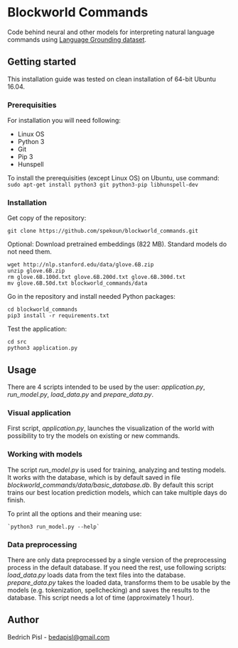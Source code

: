 # Blockworld Commands

Code behind neural and other models for interpreting natural language commands using [Language Grounding dataset](https://nlg.isi.edu/language-grounding/).

## Getting started 

This installation guide was tested on clean installation of 64-bit Ubuntu 16.04.

### Prerequisities

For installation you will need following:

* Linux OS
* Python 3
* Git
* Pip 3	
* Hunspell

To install the prerequisities (except Linux OS) on Ubuntu, use command:
`sudo apt-get install python3 git python3-pip libhunspell-dev`


### Installation
Get copy of the repository:

`git clone https://github.com/spekoun/blockworld_commands.git`

Optional: Download pretrained embeddings (822 MB). Standard models do not need them.
	
```
wget http://nlp.stanford.edu/data/glove.6B.zip
unzip glove.6B.zip
rm glove.6B.100d.txt glove.6B.200d.txt glove.6B.300d.txt
mv glove.6B.50d.txt blockworld_commands/data
```

Go in the repository and install needed Python packages:
```
cd blockworld_commands
pip3 install -r requirements.txt
```

Test the application:
```
cd src
python3 application.py
```

## Usage

There are 4 scripts intended to be used by the user: *application.py*, *run_model.py*, *load_data.py* and *prepare_data.py*.

### Visual application
First script, *application.py*, launches the visualization of the world with possibility to try the models on existing or new commands.

### Working with models
The script *run_model.py* is used for training, analyzing and testing models.
It works with the database, which is by default saved in file *blockworld_commands/data/basic_database.db*.
By default this script trains our best location prediction models, which can take multiple days do finish.

To print all the options and their meaning use:
	
	`python3 run_model.py --help`

### Data preprocessing
There are only data preprocessed by a single version of the preprocessing process in the default database.
If you need the rest, use following scripts:
*load_data.py* loads data from the text files into the database.
*prepare_data.py* takes the loaded data, transforms them to be usable by the models (e.g. tokenization, spellchecking) and saves the results to the database.
This script needs a lot of time (approximately 1 hour).

## Author

Bedrich Pisl - bedapisl@gmail.com


